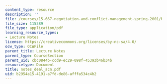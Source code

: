 ```yaml
---
content_type: resource
description: ''
file: /courses/15-667-negotiation-and-conflict-management-spring-2001/b2954a154191a7fdde86afffa534c4b2_notes_deal_acn.pdf
file_size: 115389
file_type: application/pdf
learning_resource_types:
- Lecture Notes
license: https://creativecommons.org/licenses/by-nc-sa/4.0/
ocw_type: OCWFile
parent_title: Lecture Notes
parent_type: CourseSection
parent_uid: cbc0844b-ccd9-ec29-098f-45393b46b34b
resourcetype: Document
title: notes_deal_acn.pdf
uid: b2954a15-4191-a7fd-de86-afffa534c4b2
---
```

